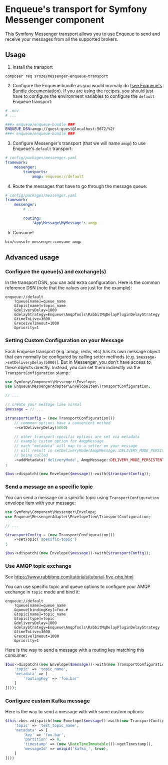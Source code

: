 # Enqueue's transport for Symfony Messenger component

This Symfony Messenger transport allows you to use Enqueue to send and receive your messages from all the supported brokers.

## Usage

1. Install the transport

```
composer req sroze/messenger-enqueue-transport
```

2. Configure the Enqueue bundle as you would normaly do ([see Enqueue's Bundle documentation](https://github.com/php-enqueue/enqueue-dev/blob/master/docs/bundle/quick_tour.md)). If you are using the recipes, you should
   just have to configure the environment variables to configure the `default` Enqueue transport:

```bash
# .env
# ...

###> enqueue/enqueue-bundle ###
ENQUEUE_DSN=amqp://guest:guest@localhost:5672/%2f
###< enqueue/enqueue-bundle ###
```

3. Configure Messenger's transport (that we will name `amqp`) to use Enqueue's `default` transport:
```yaml
# config/packages/messenger.yaml
framework:
    messenger:
        transports:
            amqp: enqueue://default
```

4. Route the messages that have to go through the message queue:
```yaml
# config/packages/messenger.yaml
framework:
    messenger:
        # ...

        routing:
            'App\Message\MyMessage': amqp
```

5. Consume!

```bash
bin/console messenger:consume amqp
```

## Advanced usage

### Configure the queue(s) and exchange(s)

In the transport DSN, you can add extra configuration. Here is the common reference DSN (note that the values are just for the example):

```
enqueue://default
    ?queue[name]=queue_name
    &topic[name]=topic_name
    &deliveryDelay=1800
    &delayStrategy=Enqueue\AmqpTools\RabbitMqDelayPluginDelayStrategy
    &timeToLive=3600
    &receiveTimeout=1000
    &priority=1
```

### Setting Custom Configuration on your Message

Each Enqueue transport (e.g. amqp, redis, etc) has its own message object
that can normally be configured by calling setter methods (e.g.
`$message->setDeliveryDelay(5000)`). But in Messenger, you don't have access
to these objects directly. Instead, you can set them indirectly via
the `TransportConfiguration` stamp:

```php
use Symfony\Component\Messenger\Envelope;
use Enqueue\MessengerAdapter\EnvelopeItem\TransportConfiguration;

// ...

// create your message like normal
$message = // ...

$transportConfig = (new TransportConfiguration())
    // commmon options have a convenient method
    ->setDeliveryDelay(5000)

    // other transport-specific options are set via metadata
    // example custom option for AmqpMessage
    // each "metadata" will map to a setter on your message
    // will result in setDeliveryMode(AmqpMessage::DELIVERY_MODE_PERSISTENT)
    // being called
    ->addMetadata('deliveryMode', AmqpMessage::DELIVERY_MODE_PERSISTENT)
;

$bus->dispatch((new Envelope($message))->with($transportConfig));
```

### Send a message on a specific topic

You can send a message on a specific topic using `TransportConfiguration` envelope item with your message:

```php
use Symfony\Component\Messenger\Envelope;
use Enqueue\MessengerAdapter\EnvelopeItem\TransportConfiguration;

// ...

$transportConfig = (new TransportConfiguration())
    ->setTopic('specific-topic')
;

$bus->dispatch((new Envelope($message))->with($transportConfig));
```

### Use AMQP topic exchange

See https://www.rabbitmq.com/tutorials/tutorial-five-php.html

You can use specific topic and queue options to configure your AMQP exchange in `topic` mode and bind it:
```
enqueue://default
    ?queue[name]=queue_name
    &queue[bindingKey]=foo.#
    &topic[name]=topic_name
    &topic[type]=topic
    &deliveryDelay=1800
    &delayStrategy=Enqueue\AmqpTools\RabbitMqDelayPluginDelayStrategy
    &timeToLive=3600
    &receiveTimeout=1000
    &priority=1
```

Here is the way to send a message with a routing key matching this consumer:

```php
$bus->dispatch((new Envelope($message))->with(new TransportConfiguration([
    'topic' => 'topic_name',
    'metadata' => [
        'routingKey' => 'foo.bar'
    ]
])));
```

### Configure custom Kafka message

Here is the way to send a message with with some custom options:
```php
$this->bus->dispatch((new Envelope($message))->with(new TransportConfiguration([
    'topic' => 'test_topic_name',
    'metadata' => [
        'key' => 'foo.bar',
        'partition' => 0,
        'timestamp' => (new \DateTimeImmutable())->getTimestamp(),
        'messageId' => uniqid('kafka_', true),
    ]
])))
